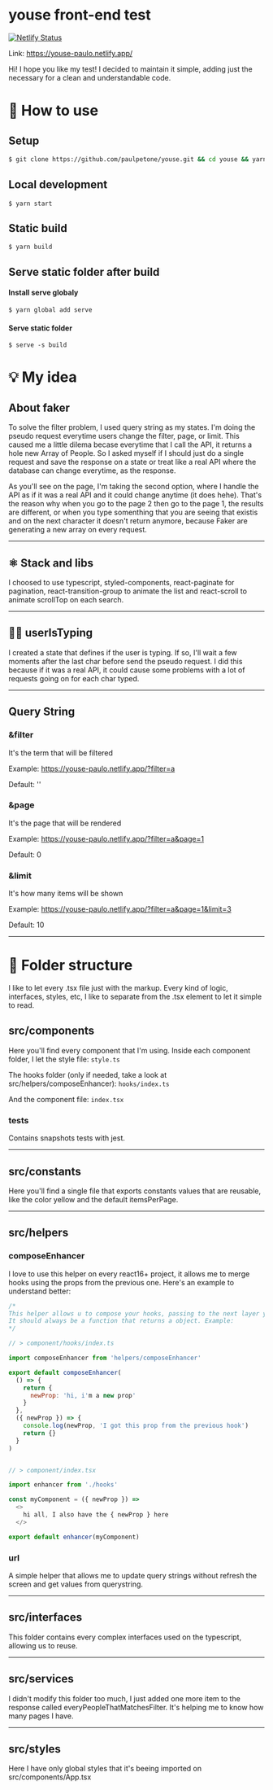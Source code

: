 # youse front-end test

[![Netlify Status](https://api.netlify.com/api/v1/badges/efc496ba-09f7-4760-8c7d-13cbe8535bb1/deploy-status)](https://app.netlify.com/sites/youse-paulo/deploys)

Link: https://youse-paulo.netlify.app/

Hi! I hope you like my test!
I decided to maintain it simple, adding just the necessary for a clean and understandable code.

# 🧶 How to use

## Setup

```sh
$ git clone https://github.com/paulpetone/youse.git && cd youse && yarn
```

## Local development

`$ yarn start`

## Static build

`$ yarn build`

## Serve static folder after build

#### Install serve globaly

`$ yarn global add serve`

#### Serve static folder

`$ serve -s build`

# 💡 My idea

## About faker

To solve the filter problem, I used query string as my states.
I'm doing the pseudo request everytime users change the filter, page, or limit. This caused me a little dilema becase everytime that I call the API, it returns a hole new Array of People. So I asked myself if I should just do a single request and save the response on a state or treat like a real API where the database can change everytime, as the response.

As you'll see on the page, I'm taking the second option, where I handle the API as if it was a real API and it could change anytime (it does hehe). That's the reason why when you go to the page 2 then go to the page 1, the results are different, or when you type somenthing that you are seeing that existis and on the next character it doesn't return anymore, because Faker are generating a new array on every request.

---

## ⚛️ Stack and libs

I choosed to use typescript, styled-components, react-paginate for pagination, react-transition-group to animate the list and react-scroll to animate scrollTop on each search.

---

## 👨‍💻 userIsTyping

I created a state that defines if the user is typing. If so, I'll wait a few moments after the last char before send the pseudo request. I did this because if it was a real API, it could cause some problems with a lot of requests going on for each char typed.

---

## Query String

### &filter

It's the term that will be filtered

Example: https://youse-paulo.netlify.app/?filter=a

Default: ''

### &page

It's the page that will be rendered

Example: https://youse-paulo.netlify.app/?filter=a&page=1

Default: 0

### &limit

It's how many items will be shown

Example: https://youse-paulo.netlify.app/?filter=a&page=1&limit=3

Default: 10

---

# 📁 Folder structure

I like to let every .tsx file just with the markup. Every kind of logic, interfaces, styles, etc, I like to separate from the .tsx element to let it simple to read.

## src/components

Here you'll find every component that I'm using. Inside each component folder, I let the style file:
`style.ts`

The hooks folder (only if needed, take a look at src/helpers/composeEnhancer):
`hooks/index.ts`

And the component file:
`index.tsx`

### **tests**

Contains snapshots tests with jest.

---

## src/constants

Here you'll find a single file that exports constants values that are reusable, like the color yellow and the default itemsPerPage.

---

## src/helpers

### composeEnhancer

I love to use this helper on every react16+ project, it allows me to merge hooks using the props from the previous one. Here's an example to understand better:

```javascript
/*
This helper allows u to compose your hooks, passing to the next layer your old props and the new ones!
It should always be a function that returns a object. Example:
*/

// > component/hooks/index.ts

import composeEnhancer from 'helpers/composeEnhancer'

export default composeEnhancer(
  () => {
    return {
      newProp: 'hi, i'm a new prop'
    }
  },
  ({ newProp }) => {
    console.log(newProp, 'I got this prop from the previous hook')
    return {}
  }
)


// > component/index.tsx

import enhancer from './hooks'

const myComponent = ({ newProp }) =>
  <>
    hi all, I also have the { newProp } here
  </>

export default enhancer(myComponent)
```

### url

A simple helper that allows me to update query strings without refresh the screen and get values from querystring.

---

## src/interfaces

This folder contains every complex interfaces used on the typescript, allowing us to reuse.

---

## src/services

I didn't modify this folder too much, I just added one more item to the response called everyPeopleThatMatchesFilter. It's helping me to know how many pages I have.

---

## src/styles

Here I have only global styles that it's beeing imported on src/components/App.tsx

